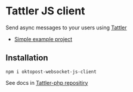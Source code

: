 # Tattler JS client

Send async messages to your users using [Tattler](https://github.com/grohman/tattler)

- [Simple example project](https://github.com/grohman/tattler-php-chat-example)

## Installation

```
npm i oktopost-websocket-js-client
```

See docs in [Tattler-php repositiry](https://github.com/Oktopost/Tattler-php/tree/master/docs)